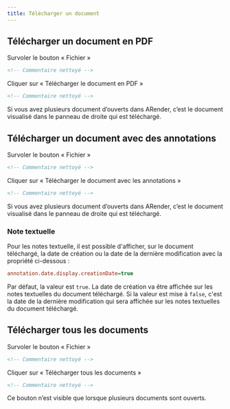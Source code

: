 ```yaml
---
title: Télécharger un document
---
```


## Télécharger un document en PDF

Survoler le bouton « Fichier »

```xml
<!-- Commentaire nettoyé -->
```

Cliquer sur « Télécharger le document en PDF »

```xml
<!-- Commentaire nettoyé -->
```

Si vous avez plusieurs document d’ouverts dans ARender, c’est le
document visualisé dans le panneau de droite qui est téléchargé.

## Télécharger un document avec des annotations

Survoler le bouton « Fichier »

```xml
<!-- Commentaire nettoyé -->
```

Cliquer sur « Télécharger le document avec les annotations »

```xml
<!-- Commentaire nettoyé -->
```

Si vous avez plusieurs document d’ouverts dans ARender, c’est le
document visualisé dans le panneau de droite qui est téléchargé.

### Note textuelle 

Pour les notes textuelle, il est possible d'afficher, sur le document téléchargé, la date de création ou la date de la dernière modification avec la propriété ci-dessous : 


```cfg
annotation.date.display.creationDate=true
```


Par défaut, la valeur est `true`. La date de création va être affichée sur les notes textuelles du document téléchargé.
Si la valeur est mise à `false`, c'est la date de la dernière modification qui sera affichée sur les notes textuelles du document téléchargé.

## Télécharger tous les documents

Survoler le bouton « Fichier »

```xml
<!-- Commentaire nettoyé -->
```

Cliquer sur « Télécharger tous les documents »

```xml
<!-- Commentaire nettoyé -->
```

Ce bouton n’est visible que lorsque plusieurs documents sont ouverts.
